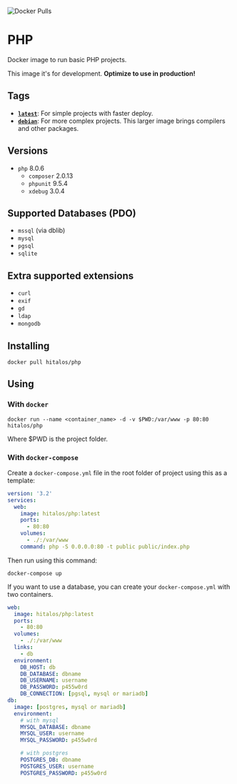 ![Docker Pulls](https://img.shields.io/docker/pulls/hitalos/php.svg)

# PHP

Docker image to run basic PHP projects.

This image it's for development. **Optimize to use in production!**

## Tags

* [**`latest`**](https://github.com/hitalos/php/blob/master/Dockerfile): For simple projects with faster deploy.
* [**`debian`**](https://github.com/hitalos/php/blob/debian/Dockerfile): For more complex projects. This larger image brings compilers and other packages.

## Versions

* `php` 8.0.6
  * `composer` 2.0.13
  * `phpunit` 9.5.4
  * `xdebug` 3.0.4

## Supported Databases (**PDO**)

* `mssql` (via dblib)
* `mysql`
* `pgsql`
* `sqlite`

## Extra supported extensions

* `curl`
* `exif`
* `gd`
* `ldap`
* `mongodb`

## Installing

    docker pull hitalos/php

## Using

### With `docker`

    docker run --name <container_name> -d -v $PWD:/var/www -p 80:80 hitalos/php

Where $PWD is the project folder.

### With `docker-compose`

Create a `docker-compose.yml` file in the root folder of project using this as a template:

```yml
version: '3.2'
services:
  web:
    image: hitalos/php:latest
    ports:
      - 80:80
    volumes:
      - ./:/var/www
    command: php -S 0.0.0.0:80 -t public public/index.php
```

Then run using this command:

    docker-compose up

If you want to use a database, you can create your `docker-compose.yml` with two containers.

```yml
web:
  image: hitalos/php:latest
  ports:
    - 80:80
  volumes:
    - ./:/var/www
  links:
    - db
  environment:
    DB_HOST: db
    DB_DATABASE: dbname
    DB_USERNAME: username
    DB_PASSWORD: p455w0rd
    DB_CONNECTION: [pgsql, mysql or mariadb]
db:
  image: [postgres, mysql or mariadb]
  environment:
    # with mysql
    MYSQL_DATABASE: dbname
    MYSQL_USER: username
    MYSQL_PASSWORD: p455w0rd

    # with postgres
    POSTGRES_DB: dbname
    POSTGRES_USER: username
    POSTGRES_PASSWORD: p455w0rd
```
